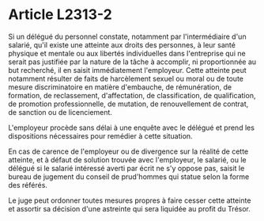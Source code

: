 # Article L2313-2

Si un délégué du personnel constate, notamment par l'intermédiaire d'un salarié, qu'il existe une atteinte aux droits des personnes, à leur santé physique et mentale ou aux libertés individuelles dans l'entreprise qui ne serait pas justifiée par la nature de la tâche à accomplir, ni proportionnée au but recherché, il en saisit immédiatement l'employeur. Cette atteinte peut notamment résulter de faits de harcèlement sexuel ou moral ou de toute mesure discriminatoire en matière d'embauche, de rémunération, de formation, de reclassement, d'affectation, de classification, de qualification, de promotion professionnelle, de mutation, de renouvellement de contrat, de sanction ou de licenciement. 

L'employeur procède sans délai à une enquête avec le délégué et prend les dispositions nécessaires pour remédier à cette situation. 

En cas de carence de l'employeur ou de divergence sur la réalité de cette atteinte, et à défaut de solution trouvée avec l'employeur, le salarié, ou le délégué si le salarié intéressé averti par écrit ne s'y oppose pas, saisit le bureau de jugement du conseil de prud'hommes qui statue selon la forme des référés. 

Le juge peut ordonner toutes mesures propres à faire cesser cette atteinte et assortir sa décision d'une astreinte qui sera liquidée au profit du Trésor.